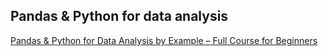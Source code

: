 ## Pandas & Python for data analysis
[Pandas & Python for Data Analysis by Example – Full Course for Beginners](https://www.youtube.com/watch?v=gtjxAH8uaP0)
